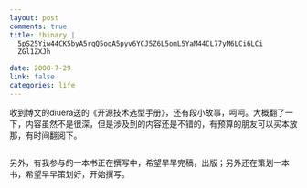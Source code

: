 ```yaml
--- 
layout: post
comments: true
title: !binary |
  5pS25Yiw44CK5byA5rqQ5oqA5pyv6YCJ5Z6L5omL5YaM44CL77yM6LCi6LCi
  ZGl1ZXJh

date: 2008-7-29
link: false
categories: life
---
```

收到博文的diuera送的《开源技术选型手册》，还有段小故事，呵呵。大概翻了一下，内容虽然不是很深，但是涉及到的内容还是不错的，有预算的朋友可以买本放那，有时间翻阅下。

<img src="http://bbs.chinaunix.net/attachments/month_0807/20080701_451de72d3c3d6ab9550aeDbv5jLcc9zf.jpg" alt="" />

另外，有我参与的一本书正在撰写中，希望早早完稿，出版；另外还在策划一本书，希望早早策划好，开始撰写。
